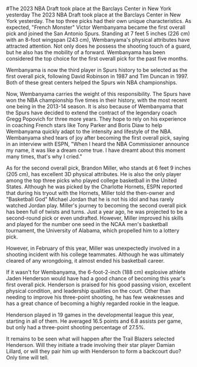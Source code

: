 #The 2023 NBA Draft took place at the Barclays Center in New York yesterday 
 The 2023 NBA Draft took place at the Barclays Center in New York yesterday. The top three picks had their own unique characteristics. As expected, "French Monster" Victor Wembanyama became the first overall pick and joined the San Antonio Spurs. Standing at 7 feet 5 inches (226 cm) with an 8-foot wingspan (243 cm), Wembanyama's physical attributes have attracted attention. Not only does he possess the shooting touch of a guard, but he also has the mobility of a forward. Wembanyama has been considered the top choice for the first overall pick for the past five months.

Wembanyama is now the third player in Spurs history to be selected as the first overall pick, following David Robinson in 1987 and Tim Duncan in 1997. Both of these great centers helped the Spurs win NBA championships.

Now, Wembanyama carries the weight of this responsibility. The Spurs have won the NBA championship five times in their history, with the most recent one being in the 2013-14 season. It is also because of Wembanyama that the Spurs have decided to extend the contract of the legendary coach Gregg Popovich for three more years. They hope to rely on his experience in coaching French stars like Tony Parker and Boris Diaw to help Wembanyama quickly adapt to the intensity and lifestyle of the NBA. Wembanyama shed tears of joy after becoming the first overall pick, saying in an interview with ESPN, "When I heard the NBA Commissioner announce my name, it was like a dream come true. I have dreamt about this moment many times, that's why I cried."

As for the second overall pick, Brandon Miller, who stands at 6 feet 9 inches (205 cm), has excellent 3D physical attributes. He is also the only player among the top three picks who played college basketball in the United States. Although he was picked by the Charlotte Hornets, ESPN reported that during his tryout with the Hornets, Miller told the then-owner and "Basketball God" Michael Jordan that he is not his idol and has rarely watched Jordan play. Miller's journey to becoming the second overall pick has been full of twists and turns. Just a year ago, he was projected to be a second-round pick or even undrafted. However, Miller improved his skills and played for the number one seed in the NCAA men's basketball tournament, the University of Alabama, which propelled him to a lottery pick.

However, in February of this year, Miller was unexpectedly involved in a shooting incident with his college teammates. Although he was ultimately cleared of any wrongdoing, it almost ended his basketball career.

If it wasn't for Wembanyama, the 6-foot-2-inch (188 cm) explosive athlete Jaden Henderson would have had a good chance of becoming this year's first overall pick. Henderson is praised for his good passing vision, excellent physical condition, and leadership qualities on the court. Other than needing to improve his three-point shooting, he has few weaknesses and has a great chance of becoming a highly regarded rookie in the league.

Henderson played in 19 games in the developmental league this year, starting in all of them. He averaged 16.5 points and 6.8 assists per game, but only had a three-point shooting percentage of 27.5%.

It remains to be seen what will happen after the Trail Blazers selected Henderson. Will they initiate a trade involving their star player Damian Lillard, or will they pair him up with Henderson to form a backcourt duo? Only time will tell.